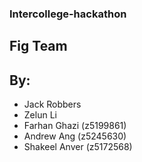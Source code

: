 ### Intercollege-hackathon
## Fig Team
## By:

* Jack Robbers
* Zelun Li
* Farhan Ghazi (z5199861)
* Andrew Ang (z5245630)
* Shakeel Anver (z5172568)
